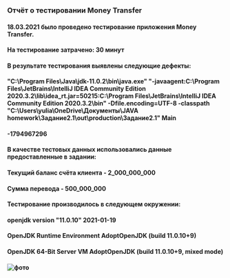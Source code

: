 ### Отчёт о тестировании Money Transfer

#### 18.03.2021 было проведено тестирование приложения Money Transfer.

#### На тестирование затрачено: 30 минут

#### В результате тестирования выявлены следующие дефекты:

#### "C:\Program Files\Java\jdk-11.0.2\bin\java.exe" "-javaagent:C:\Program Files\JetBrains\IntelliJ IDEA Community Edition 2020.3.2\lib\idea_rt.jar=50215:C:\Program Files\JetBrains\IntelliJ IDEA Community Edition 2020.3.2\bin" -Dfile.encoding=UTF-8 -classpath "C:\Users\yulia\OneDrive\Документы\JAVA homework\Задание2.1\out\production\Задание2.1" Main
#### -1794967296

#### В качестве тестовых данных использовались данные предоставленные в задании:

#### Текущий баланс счёта клиента -  2_000_000_000
#### Сумма перевода - 500_000_000

#### Тестирование производилось в следующем окружении:

#### openjdk version "11.0.10" 2021-01-19
#### OpenJDK Runtime Environment AdoptOpenJDK (build 11.0.10+9)
#### OpenJDK 64-Bit Server VM AdoptOpenJDK (build 11.0.10+9, mixed mode)

#### ![фото](https://drive.google.com/file/d/1RuoVGZqgqANvDalBIFYRpMrnfgAoBKxi/view?usp=sharing)